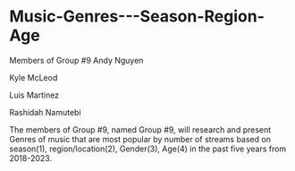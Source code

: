 # Music-Genres---Season-Region-Age

Members of Group #9
Andy Nguyen

Kyle McLeod

Luis Martinez

Rashidah Namutebi

The members of Group #9, named Group #9, will research and present Genres of music that are most popular by number of streams based on season(1), region/location(2), Gender(3), Age(4) in the past five years from 2018-2023.
